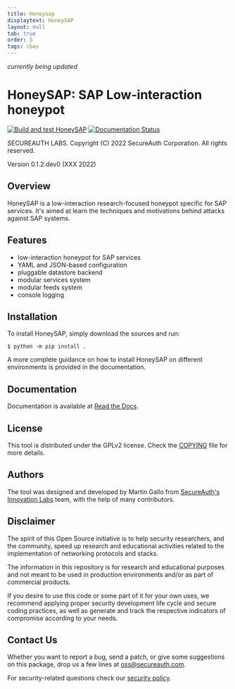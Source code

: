 ```yaml
---
title: Honeysap
displaytext: HoneySAP
layout: null
tab: true
order: 5
tags: cbas
---
```


*currently being updated*

HoneySAP: SAP Low-interaction honeypot
======================================

[![Build and test HoneySAP](https://github.com/SecureAuthCorp/HoneySAP/actions/workflows/build_and_test.yml/badge.svg)](https://github.com/SecureAuthCorp/HoneySAP/actions/workflows/build_and_test.yml)
[![Documentation Status](https://readthedocs.org/projects/honeysap/badge/?version=latest)](https://honeysap.readthedocs.io/en/latest/?badge=latest)

SECUREAUTH LABS. Copyright (C) 2022 SecureAuth Corporation. All rights reserved.

Version 0.1.2.dev0 (XXX 2022)


Overview
--------

HoneySAP is a low-interaction research-focused honeypot specific for SAP
services. It's aimed at learn the techniques and motivations behind attacks
against SAP systems.


Features
--------

- low-interaction honeypot for SAP services
- YAML and JSON-based configuration
- pluggable datastore backend
- modular services system
- modular feeds system
- console logging


Installation
------------

To install HoneySAP, simply download the sources and run:

    $ python -m pip install .

A more complete guidance on how to install HoneySAP on different environments
is provided in the documentation.


Documentation
-------------

Documentation is available at [Read the Docs](https://honeysap.readthedocs.io/en/latest/).


License
-------

This tool is distributed under the GPLv2 license. Check the [COPYING](COPYING)
file for more details.


Authors
-------

The tool was designed and developed by Martin Gallo from [SecureAuth's Innovation
Labs](https://www.secureauth.com/labs/) team, with the help of many contributors.

Disclaimer
----------

The spirit of this Open Source initiative is to help security researchers,
and the community, speed up research and educational activities related to
the implementation of networking protocols and stacks.

The information in this repository is for research and educational purposes
and not meant to be used in production environments and/or as part
of commercial products.

If you desire to use this code or some part of it for your own uses, we
recommend applying proper security development life cycle and secure coding
practices, as well as generate and track the respective indicators of
compromise according to your needs.


Contact Us
----------

Whether you want to report a bug, send a patch, or give some suggestions
on this package, drop us a few lines at oss@secureauth.com.

For security-related questions check our [security policy](SECURITY.md).
